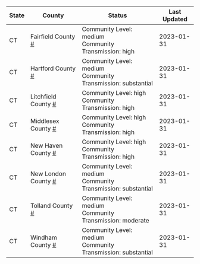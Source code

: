 State | County | Status | Last Updated
--- | --- | --- | --- 
CT | Fairfield County <a href="#fairfield_county">#</a> | <a name="fairfield_county"></a>Community Level: medium<br/>Community Transmission: high | 2023-01-31
CT | Hartford County <a href="#hartford_county">#</a> | <a name="hartford_county"></a>Community Level: medium<br/>Community Transmission: substantial | 2023-01-31
CT | Litchfield County <a href="#litchfield_county">#</a> | <a name="litchfield_county"></a>Community Level: high<br/>Community Transmission: high | 2023-01-31
CT | Middlesex County <a href="#middlesex_county">#</a> | <a name="middlesex_county"></a>Community Level: high<br/>Community Transmission: high | 2023-01-31
CT | New Haven County <a href="#new_haven_county">#</a> | <a name="new_haven_county"></a>Community Level: high<br/>Community Transmission: high | 2023-01-31
CT | New London County <a href="#new_london_county">#</a> | <a name="new_london_county"></a>Community Level: medium<br/>Community Transmission: substantial | 2023-01-31
CT | Tolland County <a href="#tolland_county">#</a> | <a name="tolland_county"></a>Community Level: medium<br/>Community Transmission: moderate | 2023-01-31
CT | Windham County <a href="#windham_county">#</a> | <a name="windham_county"></a>Community Level: medium<br/>Community Transmission: substantial | 2023-01-31
